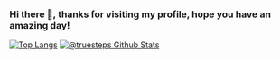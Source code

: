 ### Hi there 👋, thanks for visiting my profile, hope you have an amazing day!

[![Top Langs](https://github-readme-stats.vercel.app/api/top-langs/?username=truesteps&theme=dracula)](https://github.com/truesteps)
[![@truesteps Github Stats](https://github-readme-stats.vercel.app/api?username=truesteps&show_icons=true&theme=dracula)](https://github.com/truesteps)

